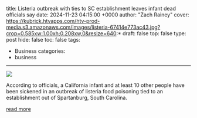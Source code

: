 title: Listeria outbreak with ties to SC establishment leaves infant dead officials say
date: 2024-11-23 04:15:00 +0000
author: "Zach Rainey"
cover: https://kubrick.htvapps.com/htv-prod-media.s3.amazonaws.com/images/listeria-67414e773ac43.jpg?crop=0.585xw:1.00xh;0.208xw,0&resize=640:*
draft: false
top: false
type: post
hide: false
toc: false
tags:
  - Business
categories:
  - business
---

![](https://kubrick.htvapps.com/htv-prod-media.s3.amazonaws.com/images/listeria-67414e773ac43.jpg?crop=0.585xw:1.00xh;0.208xw,0&resize=640:*)

According to officials, a California infant and at least 10 other people have been sickened in an outbreak of listeria food poisoning tied to an establishment out of Spartanburg, South Carolina.

[read more](https://www.wyff4.com/article/listeria-outbreak-spartanburg-sc-ca-infant-dead/62993741)
